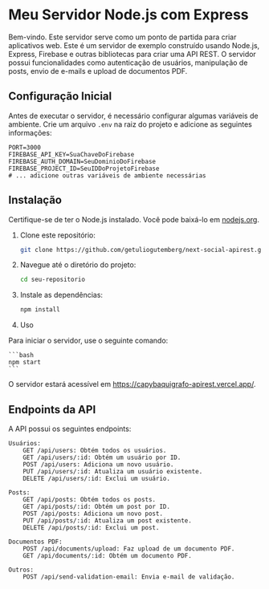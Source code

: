 # Meu Servidor Node.js com Express

Bem-vindo. Este servidor serve como um ponto de partida para criar aplicativos web.
Este é um servidor de exemplo construído usando Node.js, Express, Firebase e outras bibliotecas para criar uma API REST. O servidor possui funcionalidades como autenticação de usuários, manipulação de posts, envio de e-mails e upload de documentos PDF.

## Configuração Inicial

Antes de executar o servidor, é necessário configurar algumas variáveis de ambiente. Crie um arquivo `.env` na raiz do projeto e adicione as seguintes informações:

```env
PORT=3000
FIREBASE_API_KEY=SuaChaveDoFirebase
FIREBASE_AUTH_DOMAIN=SeuDominioDoFirebase
FIREBASE_PROJECT_ID=SeuIDDoProjetoFirebase
# ... adicione outras variáveis de ambiente necessárias
```

## Instalação

Certifique-se de ter o Node.js instalado. Você pode baixá-lo em [nodejs.org](https://nodejs.org/).

1. Clone este repositório:

   ```bash
   git clone https://github.com/getuliogutemberg/next-social-apirest.git
   ```
   
2. Navegue até o diretório do projeto:

    ```bash
    cd seu-repositorio
    ```
    
3. Instale as dependências:

    ```bash
    npm install
   ```
    
4. Uso

Para iniciar o servidor, use o seguinte comando:

    ```bash
    npm start
    ```

O servidor estará acessível em https://capybaquigrafo-apirest.vercel.app/.



## Endpoints da API

A API possui os seguintes endpoints:

    Usuários:
        GET /api/users: Obtém todos os usuários.
        GET /api/users/:id: Obtém um usuário por ID.
        POST /api/users: Adiciona um novo usuário.
        PUT /api/users/:id: Atualiza um usuário existente.
        DELETE /api/users/:id: Exclui um usuário.

    Posts:
        GET /api/posts: Obtém todos os posts.
        GET /api/posts/:id: Obtém um post por ID.
        POST /api/posts: Adiciona um novo post.
        PUT /api/posts/:id: Atualiza um post existente.
        DELETE /api/posts/:id: Exclui um post.

    Documentos PDF:
        POST /api/documents/upload: Faz upload de um documento PDF.
        GET /api/documents/:id: Obtém um documento PDF.

    Outros:
        POST /api/send-validation-email: Envia e-mail de validação.
